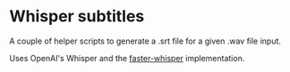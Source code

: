 # Whisper subtitles
A couple of helper scripts to generate a .srt file for a given .wav file input.

Uses OpenAI's Whisper and the [faster-whisper](https://github.com/guillaumekln/faster-whisper) implementation.
